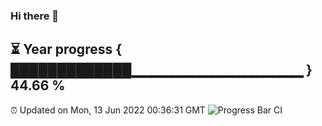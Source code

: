 ### Hi there 👋
⏳ Year progress { █████████████▁▁▁▁▁▁▁▁▁▁▁▁▁▁▁▁▁ } 44.66 %
---
⏰ Updated on Mon, 13 Jun 2022 00:36:31 GMT
![Progress Bar CI](https://github.com/Moyi321/Moyi321/workflows/Progress%20Bar%20CI/badge.svg)
